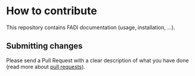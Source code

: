 # How to contribute

This repository contains FADI documentation (usage, installation, ...).

## Submitting changes

Please send a Pull Request with a clear description of what you have done (read more about [pull requests](http://help.github.com/pull-requests/)).